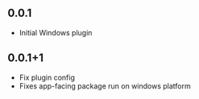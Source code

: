 ## 0.0.1

* Initial Windows plugin

## 0.0.1+1

* Fix plugin config
* Fixes app-facing package run on windows platform
